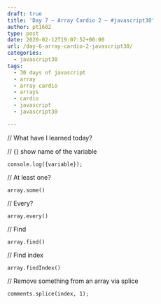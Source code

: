 ```yaml
---
draft: true
title: 'Day 7 – Array Cardio 2 – #javascript30'
author: pt1602
type: post
date: 2020-02-12T19:07:52+00:00
url: /day-6-array-cardio-2-javascript30/
categories:
  - javascript30
tags:
  - 30 days of javascript
  - array
  - array cardio
  - arrays
  - cardio
  - javascript
  - javascript30

---
```

// What have I learned today?

// {} show name of the variable

`console.log({variable});` 

// At least one?

`array.some()`

// Every?

`array.every()`

// Find

`array.find()`

// Find index

`array.findIndex()`

// Remove something from an array via splice

`comments.splice(index, 1);`